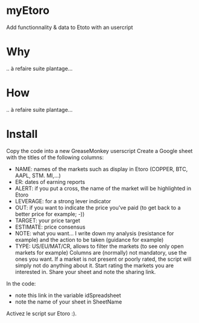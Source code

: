 # myEtoro
Add functionnality &amp; data to Etoto with an usercript

# Why
.. à refaire suite plantage...


# How
.. à refaire suite plantage...




# Install
Copy the code into a new GreaseMonkey userscript
Create a Google sheet with the titles of the following columns:
- NAME: names of the markets such as display in Etoro (COPPER, BTC, AAPL, STM. MI,...)
- ER: dates of earning reports
- ALERT: if you put a cross, the name of the market will be highlighted in Etoro
- LEVERAGE: for a strong lever indicator 
- OUT: if you want to indicate the price you've paid (to get back to a better price for example; -))
- TARGET: your price target
- ESTIMATE: price consensus
- NOTE: what you want... I write down my analysis (resistance for example) and the action to be taken (guidance for example)
- TYPE: US/EU/MAT/CR, allows to filter the markets (to see only open markets for example)
Columns are (normally) not mandatory, use the ones you want. If a market is not present or poorly rated, the script will simply not do anything about it.
Start rating the markets you are interested in.
Share your sheet and note the sharing link.

In the code:
- note this link in the variable idSpreadsheet
- note the name of your sheet in SheetName

Activez le script sur Etoro :).
